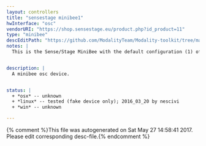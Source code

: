 ```yaml
---
layout: controllers
title: "sensestage minibee1"
hwInterface: "osc"
vendorURI: "https://shop.sensestage.eu/product.php?id_product=11"
type: "minibee"
descEditPath: "https://github.com/ModalityTeam/Modality-toolkit/tree/master/Modality/MKtlDescriptions//sensestage-minibee1.desc.scd"
notes: |
  This is the Sense/Stage MiniBee with the default configuration (1) of just the accelerometer


description: |
  A minibee osc device.


status: |
  + *osx* -- unknown
  + *linux* -- tested (fake device only); 2016_03_20 by nescivi
  + *win* -- unknown

---
```

{% comment %}This file was autogenerated on Sat May 27 14:58:41 2017. Please edit corresponding desc-file.{% endcomment %}